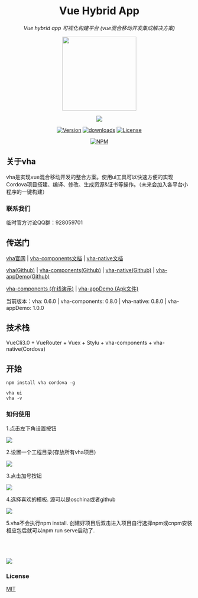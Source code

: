 
<h1 align="center">Vue Hybrid App</h1>
<p align="center">
  <em>Vue hybrid app 可视化构建平台 (vue混合移动开发集成解决方案)</em>
</p>

<p align="center"><img align="center" width="200" src="https://raw.githubusercontent.com/neoStudioGroup/vha/master/README/logo.png"/></p>
<p align="center"><img align="center" src="https://raw.githubusercontent.com/neoStudioGroup/vha/master/README/logo-ex.png"/></p>

<p align="center">
  <a href="https://www.npmjs.com/package/vha"><img src="https://badgen.net/npm/v/vha" alt="Version"></a>
  <a href="https://codeload.github.com/neoStudioGroup/vha/zip/master"><img src="https://badgen.net/npm/dt/vha" alt="downloads"></a>
  <a href="https://github.com/neoStudioGroup/vha/blob/master/LICENSE"><img src="https://badgen.net/npm/license/vha" alt="License"></a>
</p>

<div align="center">

[![NPM](https://nodei.co/npm/vha.png?downloads=true&downloadRank=true&stars=true)](https://nodei.co/npm/vha/)

</div>

## 关于vha

vha是实现vue混合移动开发的整合方案。使用ui工具可以快速方便的实现Cordova项目搭建、编译、修改、生成资源&证书等操作。（未来会加入各平台小程序的一键构建）

### 联系我们

临时官方讨论QQ群：928059701

## 传送门

[vha官网](https://neostudiogroup.github.io/vha/) | [vha-components文档](https://neostudiogroup.github.io/vha-components/) | [vha-native文档](https://neostudiogroup.github.io/vha-native/)

[vha(Github)](https://github.com/neoStudioGroup/vha) | [vha-components(Github)](https://github.com/neoStudioGroup/vha-components) | [vha-native(Github)](https://github.com/neoStudioGroup/vha-native) | [vha-appDemo(Github)](https://github.com/neoStudioGroup/vha-appDemo)

[vha-components (在线演示)](https://neostudiogroup.github.io/vha-appDemo/#/) | [vha-appDemo (Apk文件)](https://github.com/neoStudioGroup/vha-appDemo/releases/download/1.0.0/vha-appDemo.apk)

当前版本：vha: 0.6.0 | vha-components: 0.8.0 | vha-native: 0.8.0 | vha-appDemo: 1.0.0

## 技术栈

VueCli3.0 + VueRouter + Vuex + Stylu + vha-components + vha-native(Cordova)

## 开始

```shell
npm install vha cordova -g
```

```shell
vha ui
vha -v
```

### 如何使用

1.点击左下角设置按钮

<img src="https://raw.githubusercontent.com/neoStudioGroup/vha/master/README/1.png"/>

2.设置一个工程目录(存放所有vha项目)

<img src="https://raw.githubusercontent.com/neoStudioGroup/vha/master/README/2.png"/>

3.点击加号按钮

<img src="https://raw.githubusercontent.com/neoStudioGroup/vha/master/README/3.png"/>

4.选择喜欢的模板. 源可以是oschina或者github

<img src="https://raw.githubusercontent.com/neoStudioGroup/vha/master/README/4.png"/>

5.vha不会执行npm install. 创建好项目后双击进入项目自行选择npm或cnpm安装相应包后就可以npm run serve启动了.

<br/>
<br/>
<br/>

<img src="https://raw.githubusercontent.com/neoStudioGroup/vha/master/README/1.gif"/>

### License

[MIT](https://github.com/neoStudioGroup/vha/blob/master/LICENSE)

<!-- 
vha create
vha resources

vha run serve
vha run build

vha cordova platform add android
vha cordova plugin add xxx
vha cordova emulate android
vha cordova run android
vha cordova build android
vha cordova build android --release 
-->
